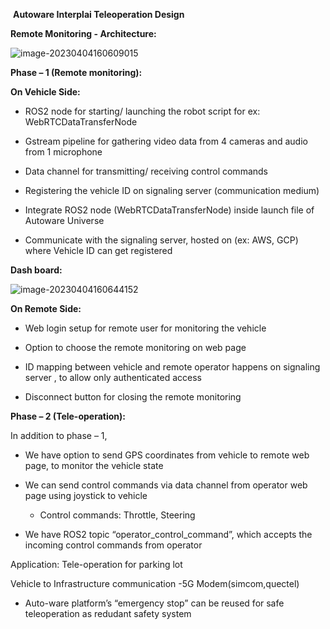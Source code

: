 ​ **Autoware Interplai Teleoperation Design**

**Remote Monitoring - Architecture:**

![image-20230404160609015](/home/dark/snap/typora/78/.config/Typora/typora-user-images/image-20230404160609015.png)

**Phase – 1 (Remote monitoring):**

**On Vehicle Side:**

- ROS2 node for starting/ launching the robot script
  for ex: WebRTCDataTransferNode
- Gstream pipeline for gathering video data from 4 cameras and audio from 1 microphone
- Data channel for transmitting/ receiving control commands
- Registering the vehicle ID on signaling server (communication medium)

- Integrate ROS2 node (WebRTCDataTransferNode) inside launch file of Autoware Universe

- Communicate with the signaling server, hosted on (ex: AWS, GCP) where Vehicle ID can get registered

**Dash board:**

![image-20230404160644152](/home/dark/snap/typora/78/.config/Typora/typora-user-images/image-20230404160644152.png)

**On Remote Side:**

- Web login setup for remote user for monitoring the vehicle

- Option to choose the remote monitoring on web page

- ID mapping between vehicle and remote operator happens on signaling server , to allow only authenticated access

- Disconnect button for closing the remote monitoring

**Phase – 2 (Tele-operation):**

In addition to phase – 1,

- We have option to send GPS coordinates from vehicle to remote web page, to monitor the vehicle state

- We can send control commands via data channel from operator web page using joystick to vehicle

  - Control commands: Throttle, Steering

- We have ROS2 topic “operator_control_command”, which accepts the incoming control commands from operator

Application: Tele-operation for parking lot

Vehicle to Infrastructure communication
-5G Modem(simcom,quectel)

- Auto-ware platform’s “emergency stop” can be reused for safe teleoperation as redudant safety system
